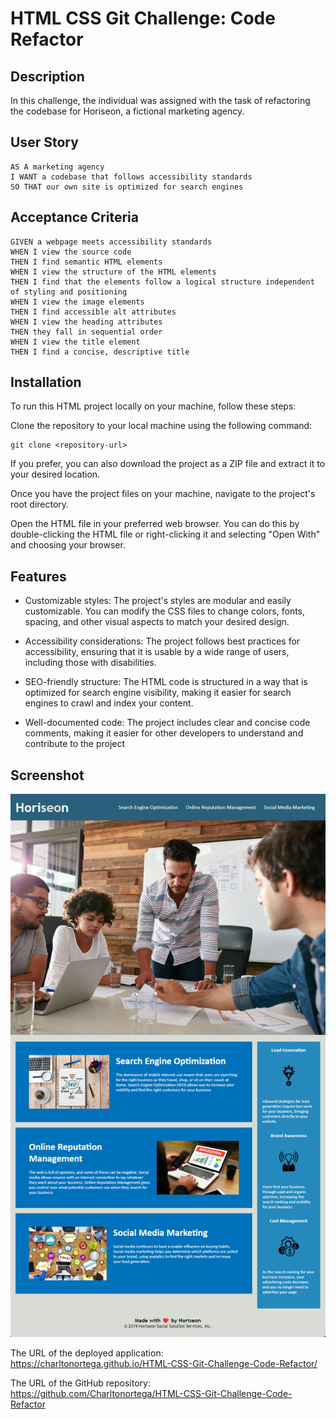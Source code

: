 # HTML CSS Git Challenge: Code Refactor

## Description
In this challenge, the individual was assigned with the task of refactoring the codebase for Horiseon, a fictional marketing agency.
## User Story 
```
AS A marketing agency
I WANT a codebase that follows accessibility standards
SO THAT our own site is optimized for search engines
```

## Acceptance Criteria
```
GIVEN a webpage meets accessibility standards
WHEN I view the source code
THEN I find semantic HTML elements
WHEN I view the structure of the HTML elements
THEN I find that the elements follow a logical structure independent of styling and positioning
WHEN I view the image elements
THEN I find accessible alt attributes
WHEN I view the heading attributes
THEN they fall in sequential order
WHEN I view the title element
THEN I find a concise, descriptive title
```
## Installation
To run this HTML project locally on your machine, follow these steps:

Clone the repository to your local machine using the following command:
```
git clone <repository-url>
```
If you prefer, you can also download the project as a ZIP file and extract it to your desired location.

Once you have the project files on your machine, navigate to the project's root directory.

Open the HTML file in your preferred web browser. You can do this by double-clicking the HTML file or right-clicking it and selecting "Open With" and choosing your browser.

## Features
- Customizable styles: The project's styles are modular and easily customizable. You can modify the CSS files to change colors, fonts, spacing, and other visual aspects to match your desired design.

- Accessibility considerations: The project follows best practices for accessibility, ensuring that it is usable by a wide range of users, including those with disabilities.

- SEO-friendly structure: The HTML code is structured in a way that is optimized for search engine visibility, making it easier for search engines to crawl and index your content.

- Well-documented code: The project includes clear and concise code comments, making it easier for other developers to understand and contribute to the project

## Screenshot
![Screenshot of deployed application on browser".](/assets/Screenshot%202023-06-18%20204547.png)

The URL of the deployed application:
https://charltonortega.github.io/HTML-CSS-Git-Challenge-Code-Refactor/

The URL of the GitHub repository:
https://github.com/Charltonortega/HTML-CSS-Git-Challenge-Code-Refactor
